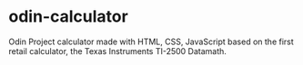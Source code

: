 # odin-calculator
Odin Project calculator made with HTML, CSS, JavaScript based on the first retail calculator, the Texas Instruments TI-2500 Datamath.
